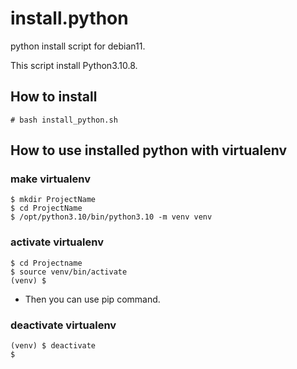 install.python
==============

python install script for debian11.

This script install Python3.10.8.


How to install
--------------

	# bash install_python.sh


How to use installed python with virtualenv
-------------------------------------------

### make virtualenv

	$ mkdir ProjectName
	$ cd ProjectName
	$ /opt/python3.10/bin/python3.10 -m venv venv

### activate virtualenv

	$ cd Projectname
	$ source venv/bin/activate
	(venv) $

- Then you can use pip command.

### deactivate virtualenv

	(venv) $ deactivate
	$
